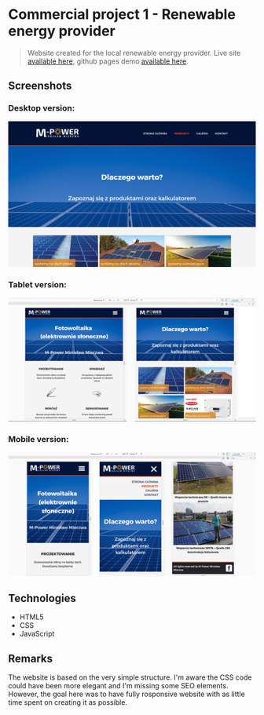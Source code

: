 # Commercial project 1 - Renewable energy provider
> Website created for the local renewable energy provider. Live site [available here](http://www.m-power-fotowoltaika.pl), github pages demo [available here](https://karbudzik.github.io/Commercial-website-1-Renewable-energy-provider/galeria.html).

## Screenshots
### Desktop version:
![Website_screenshot](img/screen1.jpg)
### Tablet version:
![Website_screenshot_tablet](img/screen2.jpg)
### Mobile version:
![Website_screenshot_mobile](img/screen3.jpg)

## Technologies
* HTML5
* CSS
* JavaScript

## Remarks
The website is based on the very simple structure. I'm aware the CSS code could have been more elegant and I'm missing some SEO elements. However, the goal here was to have fully rosponsive website with as little time spent on creating it as possible.
